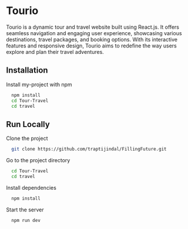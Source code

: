 
# Tourio

Tourio is a dynamic tour and travel website built using React.js. It offers seamless
 navigation and engaging user experience, showcasing various destinations, travel
 packages, and booking options. With its interactive features and responsive design, Tourio aims to redefine the way users explore and plan their travel adventures.



## Installation

Install my-project with npm

```bash
  npm install 
  cd Tour-Travel
  cd travel
```
    
## Run Locally

Clone the project

```bash
  git clone https://github.com/traptijindal/FillingFuture.git
```

Go to the project directory

```bash
  cd Tour-Travel
  cd travel
```

Install dependencies

```bash
  npm install
```

Start the server

```bash
  npm run dev
```
